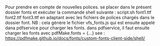 Pour prendre en compte de nouvelles polices.
se placer dans le présent dossier fonts et exécuter la commande shell suivante :
script.sh font1.ttf font2.ttf font3.ttf
en adaptant avec les fichiers de polices chargés dans le dossier font.
NB : cela génère le fichier vfs_fonts.js qui est ensuite appelé dana pdfservice pour charger les fonts.
dans pdfservice, il faut ensuite charger les fonts avec pdfMake.fonts = {...}
see : 
https://pdfmake.github.io/docs/fonts/custom-fonts-client-side/shell/

